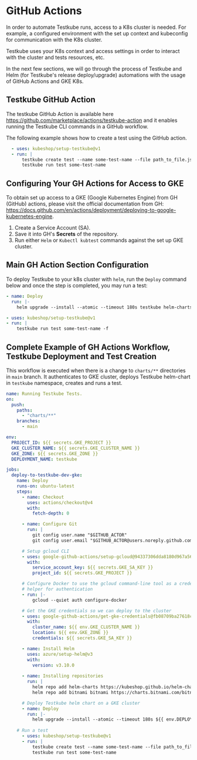 # GitHub Actions

In order to automate Testkube runs, access to a K8s cluster is needed. For example, a configured environment with the set up context and kubeconfig for communication with the K8s cluster.

Testkube uses your K8s context and access settings in order to interact with the cluster and tests resources, etc.

In the next few sections, we will go through the process of Testkube and Helm (for Testkube's release deploy/upgrade) automations with the usage of GitHub Actions and GKE K8s.

## Testkube GitHub Action

The testkube GitHub Action is available here <https://github.com/marketplace/actions/testkube-action> and it enables running the Testkube CLI commands in a GitHub workflow.

The following example shows how to create a test using the GitHub action.

```yaml
  - uses: kubeshop/setup-testkube@v1
  - run: |
      testkube create test --name some-test-name --file path_to_file.json
      testkube run test some-test-name 
 ```

## Configuring Your GH Actions for Access to GKE

To obtain set up access to a GKE (Google Kubernetes Engine) from GH (GitHub) actions, please visit the official documentation from GH: <https://docs.github.com/en/actions/deployment/deploying-to-google-kubernetes-engine>.

1. Create a Service Account (SA).
2. Save it into GH's **Secrets** of the repository.
3. Run either `Helm` or `Kubectl kubtest` commands against the set up GKE cluster.

## Main GH Action Section Configuration

To deploy Testkube to your k8s cluster with `helm`, run the `Deploy` command below and once the step is completed, you may run a test:

```yaml
- name: Deploy
  run: |-
    helm upgrade --install --atomic --timeout 180s testkube helm-charts/testkube --namespace testkube --create-namespace

- uses: kubeshop/setup-testkube@v1
- run: |
    testkube run test some-test-name -f
```

## Complete Example of GH Actions Workflow, Testkube Deployment and Test Creation

This workflow is executed when there is a change to `charts/**` directories in `main` branch. It authenticates to GKE cluster, deploys Testkube helm-chart in `testkube` namespace, creates and runs a test. 

```yaml
name: Running Testkube Tests.
on:
  push:
    paths:
      - "charts/**"
    branches:
      - main

env:
  PROJECT_ID: ${{ secrets.GKE_PROJECT }}
  GKE_CLUSTER_NAME: ${{ secrets.GKE_CLUSTER_NAME }} 
  GKE_ZONE: ${{ secrets.GKE_ZONE }} 
  DEPLOYMENT_NAME: testkube 

jobs:
  deploy-to-testkube-dev-gke:
    name: Deploy
    runs-on: ubuntu-latest
    steps:
      - name: Checkout
        uses: actions/checkout@v4
        with:
          fetch-depth: 0

      - name: Configure Git
        run: |
          git config user.name "$GITHUB_ACTOR"
          git config user.email "$GITHUB_ACTOR@users.noreply.github.com"

      # Setup gcloud CLI
      - uses: google-github-actions/setup-gcloud@94337306dda8180d967a56932ceb4ddcf01edae7
        with:
          service_account_key: ${{ secrets.GKE_SA_KEY }}
          project_id: ${{ secrets.GKE_PROJECT }}

      # Configure Docker to use the gcloud command-line tool as a credential
      # helper for authentication
      - run: |-
          gcloud --quiet auth configure-docker

      # Get the GKE credentials so we can deploy to the cluster
      - uses: google-github-actions/get-gke-credentials@fb08709ba27618c31c09e014e1d8364b02e5042e
        with:
          cluster_name: ${{ env.GKE_CLUSTER_NAME }}
          location: ${{ env.GKE_ZONE }}
          credentials: ${{ secrets.GKE_SA_KEY }}

      - name: Install Helm
        uses: azure/setup-helm@v3
        with:
          version: v3.10.0
          
      - name: Installing repositories
        run: |
          helm repo add helm-charts https://kubeshop.github.io/helm-charts
          helm repo add bitnami bitnami https://charts.bitnami.com/bitnami

      # Deploy Testkube helm chart on a GKE cluster
      - name: Deploy
        run: |-
          helm upgrade --install --atomic --timeout 180s ${{ env.DEPLOYMENT_NAME }} helm-charts/testkube --namespace testkube --create-namespace
          
    # Run a test
      - uses: kubeshop/setup-testkube@v1
      - run: |
          testkube create test --name some-test-name --file path_to_file.json
          testkube run test some-test-name
```
